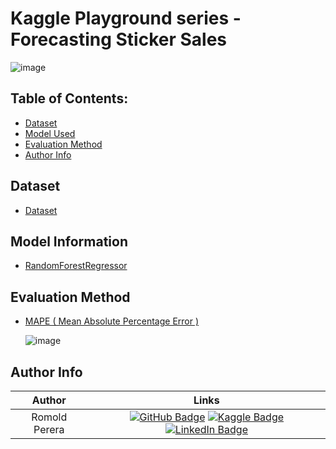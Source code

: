 # Kaggle Playground series - Forecasting Sticker Sales

![image](https://github.com/user-attachments/assets/6f741cc5-d533-4f19-8856-814d931df0d3)


## Table of Contents:
- [Dataset](https://github.com/Romold/Sticker-Forecasting-Kaggle/#dataset)
- [Model Used](https://github.com/Romold/Sticker-Forecasting-Kaggle/#model-information)
- [Evaluation Method](https://github.com/Romold/Sticker-Forecasting-Kaggle/#evaluation-method)
- [Author Info](https://github.com/Romold/Sticker-Forecasting-Kaggle/#author-info)

## Dataset

* [Dataset](https://www.kaggle.com/competitions/playground-series-s5e1/data)

## Model Information

* [RandomForestRegressor](https://scikit-learn.org/1.5/modules/generated/sklearn.ensemble.RandomForestRegressor.html)

## Evaluation Method

* [MAPE ( Mean Absolute Percentage Error ) ](https://scikit-learn.org/dev/modules/generated/sklearn.metrics.mean_absolute_percentage_error.html)

  ![image](https://github.com/user-attachments/assets/43d37ffe-13cc-4960-bcb7-aed13a9aae34)


## Author Info 

| Author              | Links            |
| :-----------------: | :--------------: |
| Romold Perera | [![GitHub Badge](https://img.shields.io/badge/GitHub-100000?style=for-the-badge&logo=github&logoColor=white)](https://github.com/Romold) [![Kaggle Badge](https://img.shields.io/badge/Kaggle-1DA1F2?style=for-the-badge&logo=kaggle&logoColor=white)](https://www.kaggle.com/neonboy19) [![LinkedIn Badge](https://img.shields.io/badge/LinkedIn-0077B5?style=for-the-badge&logo=linkedin&logoColor=white)](https://www.linkedin.com/in/romold-perera-b046a3261/) |

